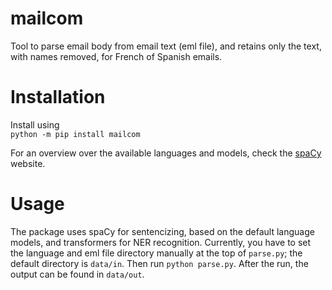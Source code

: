 # mailcom
Tool to parse email body from email text (eml file), and retains only the text, with names removed, for French of Spanish emails.

# Installation
Install using  
`python -m pip install mailcom`

For an overview over the available languages and models, check the [spaCy](https://spacy.io/usage/models) website.

# Usage
The package uses spaCy for sentencizing, based on the default language models, and transformers for NER recognition.
Currently, you have to set the language and eml file directory manually at the top of `parse.py`; the default directory is `data/in`. Then run `python parse.py`. After the run, the output can be found in `data/out`.
